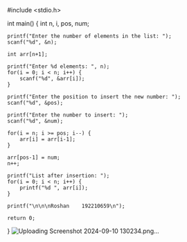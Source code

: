 #include <stdio.h>

int main() {
    int n, i, pos, num;

    printf("Enter the number of elements in the list: ");
    scanf("%d", &n);

    int arr[n+1];

    printf("Enter %d elements: ", n);
    for(i = 0; i < n; i++) {
        scanf("%d", &arr[i]);
    }

    printf("Enter the position to insert the new number: ");
    scanf("%d", &pos);

    printf("Enter the number to insert: ");
    scanf("%d", &num);

    for(i = n; i >= pos; i--) {
        arr[i] = arr[i-1];
    }

    arr[pos-1] = num;
    n++;

    printf("List after insertion: ");
    for(i = 0; i < n; i++) {
        printf("%d ", arr[i]);
    }

    printf("\n\n\nRoshan    192210659\n");

    return 0;
}
![Uploading Screenshot 2024-09-10 130234.png…]()
